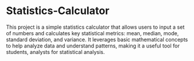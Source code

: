 # Statistics-Calculator
This project is a simple statistics calculator that allows users to input a set of numbers and calculates key statistical metrics: mean, median, mode, standard deviation, and variance. It leverages basic mathematical concepts to help analyze data and understand patterns, making it a useful tool for students, analysts for statistical analysis.
